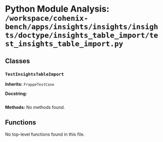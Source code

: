 # Python Module Analysis: `/workspace/cohenix-bench/apps/insights/insights/insights/doctype/insights_table_import/test_insights_table_import.py`

## Classes

### `TestInsightsTableImport`
**Inherits:** `FrappeTestCase`


**Docstring:**
```

```

**Methods:**
No methods found.




## Functions

No top-level functions found in this file.
